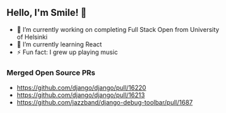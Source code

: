 ## Hello, I'm Smile! 👋

- 🔭 I’m currently working on completing Full Stack Open from University of Helsinki
- 🌱 I’m currently learning React
- ⚡ Fun fact: I grew up playing music

### Merged Open Source PRs
- https://github.com/django/django/pull/16220
- https://github.com/django/django/pull/16213
- https://github.com/jazzband/django-debug-toolbar/pull/1687

<!--- 
- 👯 I’m looking to collaborate on ...
- 🤔 I’m looking for help with ...
- 💬 Ask me about ...
- 📫 How to reach me: ...
- 😄 Pronouns: ...
 --->

